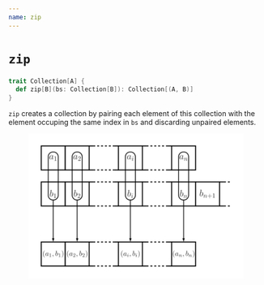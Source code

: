 ```yaml
---
name: zip
---
```


# `zip`

~~~ scala
trait Collection[A] {
  def zip[B](bs: Collection[B]): Collection[(A, B)]
}
~~~

`zip` creates a collection by pairing each element of this collection with the element occuping the same index in `bs` and discarding unpaired elements.

<figure class="diagram">
  <img src="images/zip.svg" alt="zip function">
  <!-- <figcaption class="diagram-desc"></figcaption> -->
</figure>
